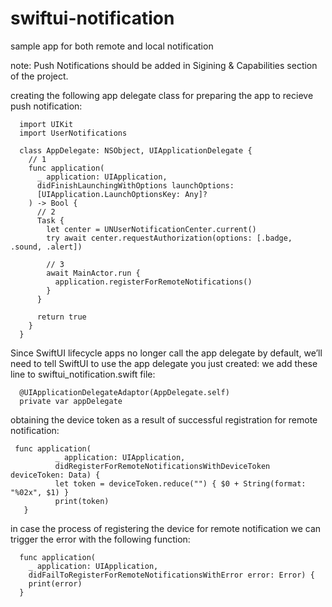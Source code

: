 # swiftui-notification
sample app for both remote and local notification 

note: Push Notifications should be added in Sigining & Capabilities section of the project. 

creating the following app delegate class for preparing the app to recieve push notification:

      import UIKit
      import UserNotifications

      class AppDelegate: NSObject, UIApplicationDelegate {
        // 1
        func application(
          _ application: UIApplication,
          didFinishLaunchingWithOptions launchOptions:
          [UIApplication.LaunchOptionsKey: Any]?
        ) -> Bool {
          // 2
          Task {
            let center = UNUserNotificationCenter.current()
            try await center.requestAuthorization(options: [.badge, .sound, .alert])

            // 3
            await MainActor.run {
              application.registerForRemoteNotifications()
            }
          }

          return true
        }
      }
      
Since SwiftUI lifecycle apps no longer call the app delegate by default, we’ll need to tell SwiftUI to use the app delegate you just created:
we add these line to swiftui_notification.swift file:

      @UIApplicationDelegateAdaptor(AppDelegate.self)
      private var appDelegate
      
obtaining the device token as a result of successful registration for remote notification:

     func application(
              _ application: UIApplication,
              didRegisterForRemoteNotificationsWithDeviceToken deviceToken: Data) {
              let token = deviceToken.reduce("") { $0 + String(format: "%02x", $1) }
              print(token)
       } 
in case the process of registering the device for remote notification we can trigger the error with the following function:

      func application(
        _ application: UIApplication,
        didFailToRegisterForRemoteNotificationsWithError error: Error) {
        print(error)
      }
